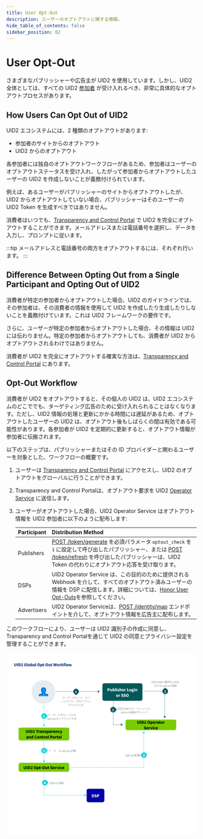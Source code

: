 ```yaml
---
title: User Opt-Out
description: ユーザーのオプトアウトに関する情報。
hide_table_of_contents: false
sidebar_position: 02
---
```


# User Opt-Out

さまざまなパブリッシャーや広告主が UID2 を使用しています。しかし、UID2 全体としては、すべての UID2 [参加者](../ref-info/glossary-uid.md#gl-participant) が受け入れるべき、非常に具体的なオプトアウトプロセスがあります。

<!-- It includes:

* [How Users Can Opt Out of UID2](#how-users-can-opt-out-of-uid2)
* [Results of Opting Out of UID2](#results-of-opting-out-of-uid2)
* [Difference Between Opting Out from a Single Participant and Opting Out of UID2](#difference-between-opting-out-from-a-single-participant-and-opting-out-of-uid2)
* [Opt-Out Is Final](#opt-out-is-final)
* [Opt-Out Workflow](#opt-out-workflow)
 -->

## How Users Can Opt Out of UID2

UID2 エコシステムには、2 種類のオプトアウトがあります:
- 参加者のサイトからのオプトアウト
- UID2 からのオプトアウト

各参加者には独自のオプトアウトワークフローがあるため、参加者はユーザーのオプトアウトステータスを受け入れ、したがって参加者からオプトアウトしたユーザーの UID2 を作成しないことが義務付けられています。

例えば、あるユーザーがパブリッシャーのサイトからオプトアウトしたが、UID2 からオプトアウトしていない場合、パブリッシャーはそのユーザーの UID2 Token を生成すべきではありません。 

消費者はいつでも、[Transparency and Control Portal](https://www.transparentadvertising.com/) で UID2 を完全にオプトアウトすることができます。メールアドレスまたは電話番号を選択し、データを入力し、プロンプトに従います。

:::tip
メールアドレスと電話番号の両方をオプトアウトするには、それぞれ行います。
:::

## Difference Between Opting Out from a Single Participant and Opting Out of UID2

消費者が特定の参加者からオプトアウトした場合、UID2 のガイドラインでは、その参加者は、その消費者の情報を使用して UID2 を作成したり生成したりしないことを義務付けています。これは UID2 フレームワークの要件です。

さらに、ユーザーが特定の参加者からオプトアウトした場合、その情報は UID2 には伝わりません。特定の参加者からオプトアウトしても、消費者が UID2 からオプトアウトされるわけではありません。

消費者が UID2 を完全にオプトアウトする確実な方法は、[Transparency and Control Portal](https://www.transparentadvertising.com/) にあります。

## Opt-Out Workflow

消費者が UID2 をオプトアウトすると、その個人の UID2 は、UID2 エコシステムのどこででも、ターゲティング広告のために受け入れられることはなくなります。ただし、UID2 情報の処理と更新にかかる時間には遅延があるため、オプトアウトしたユーザーの UID2 は、オプトアウト後もしばらくの間は有効である可能性があります。各参加者が UID2 を定期的に更新すると、オプトアウト情報が参加者に伝搬されます。

以下のステップは、パブリッシャーまたはその ID プロバイダーと関わるユーザーを対象とした、ワークフローの概要です。

1. ユーザーは [Transparency and Control Portal](https://www.transparentadvertising.com/) にアクセスし、UID2 のオプトアウトをグローバルに行うことができます。
2. Transparency and Control Portalは、オプトアウト要求を UID2 [Operator Service](../ref-info/glossary-uid.md#gl-operator-service) に送信します。
3. ユーザーがオプトアウトした場合、UID2 Operator Service はオプトアウト情報を UID2 参加者に以下のように配布します:

   | Participant | Distribution Method |
   | :--- | :--- | 
   | Publishers | [POST /token/generate](../endpoints/post-token-generate.md) を必須パラメータ `optout_check` を `1` に設定して呼び出したパブリッシャー、または [POST /token/refresh](../endpoints/post-token-refresh.md) を呼び出したパブリッシャーは、UID2 Token の代わりにオプトアウト応答を受け取ります。|
   | DSPs | UID2 Operator Service は、この目的のために提供される Webhook を介して、すべてのオプトアウト済みユーザーの情報を DSP に配信します。詳細については、[Honor User Opt-Outs](../guides/dsp-guide#honor-user-opt-outs)を参照してください。 |
   | Advertisers | UID2 Operator Serviceは、[POST /identity/map](../endpoints/post-identity-map.md) エンドポイントを介して、オプトアウト情報を広告主に配布します。 |

このワークフローにより、ユーザーは UID2 識別子の作成に同意し、Transparency and Control Portalを通じて UID2 の同意とプライバシー設定を管理することができます。

![User Trust Workflow](images/UID2GlobalOptoutWorkflow.png)


<!-- 3. If the user has opted out, the UID2 Operator Service distributes the opt-out information to various UID2 participant types, as follows:
   - **Publishers**: A publisher calling  the [POST /token/generate](../endpoints/post-token-generate.md) or [POST /token/refresh](../endpoints/post-token-refresh.md) endpoint receives the opt-out response. At this point, there is no longer a valid UID2 token for that user.
   - **DSPs**: The UID2 Operator Service distributes information on all opted-out users to DSPs via a webhook provided for the purpose. For details, see [Honor User Opt-Outs](../guides/dsp-guide#honor-user-opt-outs).
   - **Advertisers**: The UID2 Operator Service distributes opt-out information to advertisers via the [POST /identity/map](../endpoints/post-identity-map.md) endpoint.
 -->
